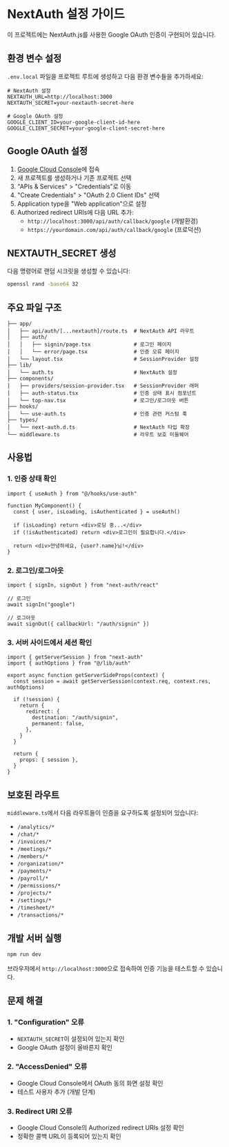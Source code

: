 # NextAuth 설정 가이드

이 프로젝트에는 NextAuth.js를 사용한 Google OAuth 인증이 구현되어 있습니다.

## 환경 변수 설정

`.env.local` 파일을 프로젝트 루트에 생성하고 다음 환경 변수들을 추가하세요:

```env
# NextAuth 설정
NEXTAUTH_URL=http://localhost:3000
NEXTAUTH_SECRET=your-nextauth-secret-here

# Google OAuth 설정
GOOGLE_CLIENT_ID=your-google-client-id-here
GOOGLE_CLIENT_SECRET=your-google-client-secret-here
```

## Google OAuth 설정

1. [Google Cloud Console](https://console.cloud.google.com/)에 접속
2. 새 프로젝트를 생성하거나 기존 프로젝트 선택
3. "APIs & Services" > "Credentials"로 이동
4. "Create Credentials" > "OAuth 2.0 Client IDs" 선택
5. Application type을 "Web application"으로 설정
6. Authorized redirect URIs에 다음 URL 추가:
   - `http://localhost:3000/api/auth/callback/google` (개발환경)
   - `https://yourdomain.com/api/auth/callback/google` (프로덕션)

## NEXTAUTH_SECRET 생성

다음 명령어로 랜덤 시크릿을 생성할 수 있습니다:

```bash
openssl rand -base64 32
```

## 주요 파일 구조

```
├── app/
│   ├── api/auth/[...nextauth]/route.ts  # NextAuth API 라우트
│   ├── auth/
│   │   ├── signin/page.tsx              # 로그인 페이지
│   │   └── error/page.tsx               # 인증 오류 페이지
│   └── layout.tsx                       # SessionProvider 설정
├── lib/
│   └── auth.ts                          # NextAuth 설정
├── components/
│   ├── providers/session-provider.tsx   # SessionProvider 래퍼
│   ├── auth-status.tsx                  # 인증 상태 표시 컴포넌트
│   └── top-nav.tsx                      # 로그인/로그아웃 버튼
├── hooks/
│   └── use-auth.ts                      # 인증 관련 커스텀 훅
├── types/
│   └── next-auth.d.ts                   # NextAuth 타입 확장
└── middleware.ts                        # 라우트 보호 미들웨어
```

## 사용법

### 1. 인증 상태 확인

```tsx
import { useAuth } from "@/hooks/use-auth"

function MyComponent() {
  const { user, isLoading, isAuthenticated } = useAuth()

  if (isLoading) return <div>로딩 중...</div>
  if (!isAuthenticated) return <div>로그인이 필요합니다.</div>

  return <div>안녕하세요, {user?.name}님!</div>
}
```

### 2. 로그인/로그아웃

```tsx
import { signIn, signOut } from "next-auth/react"

// 로그인
await signIn("google")

// 로그아웃
await signOut({ callbackUrl: "/auth/signin" })
```

### 3. 서버 사이드에서 세션 확인

```tsx
import { getServerSession } from "next-auth"
import { authOptions } from "@/lib/auth"

export async function getServerSideProps(context) {
  const session = await getServerSession(context.req, context.res, authOptions)
  
  if (!session) {
    return {
      redirect: {
        destination: "/auth/signin",
        permanent: false,
      },
    }
  }

  return {
    props: { session },
  }
}
```

## 보호된 라우트

`middleware.ts`에서 다음 라우트들이 인증을 요구하도록 설정되어 있습니다:

- `/analytics/*`
- `/chat/*`
- `/invoices/*`
- `/meetings/*`
- `/members/*`
- `/organization/*`
- `/payments/*`
- `/payroll/*`
- `/permissions/*`
- `/projects/*`
- `/settings/*`
- `/timesheet/*`
- `/transactions/*`

## 개발 서버 실행

```bash
npm run dev
```

브라우저에서 `http://localhost:3000`으로 접속하여 인증 기능을 테스트할 수 있습니다.

## 문제 해결

### 1. "Configuration" 오류
- `NEXTAUTH_SECRET`이 설정되어 있는지 확인
- Google OAuth 설정이 올바른지 확인

### 2. "AccessDenied" 오류
- Google Cloud Console에서 OAuth 동의 화면 설정 확인
- 테스트 사용자 추가 (개발 단계)

### 3. Redirect URI 오류
- Google Cloud Console의 Authorized redirect URIs 설정 확인
- 정확한 콜백 URL이 등록되어 있는지 확인 